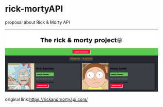 # rick-mortyAPI
proposal about Rick & Morty API
<hr>
<img src="https://github.com/biv93/rick-mortyAPI/blob/master/assets/image/layout.png" with="300"/>



original link:https://rickandmortyapi.com/
